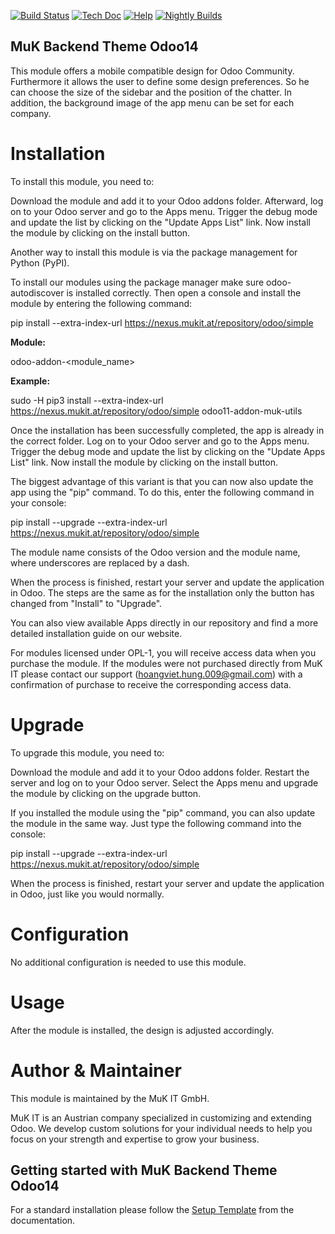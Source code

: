 [![Build Status](http://runbot.odoo.com/runbot/badge/flat/1/master.svg)](https://github.com/hoangviethung/muk_backend_theme_odoo14)
[![Tech Doc](http://img.shields.io/badge/master-docs-875A7B.svg?style=flat&colorA=8F8F8F)](https://github.com/hoangviethung/muk_backend_theme_odoo14)
[![Help](http://img.shields.io/badge/master-help-875A7B.svg?style=flat&colorA=8F8F8F)](https://github.com/hoangviethung/muk_backend_theme_odoo14)
[![Nightly Builds](http://img.shields.io/badge/master-nightly-875A7B.svg?style=flat&colorA=8F8F8F)](https://github.com/hoangviethung/muk_backend_theme_odoo14)

## MuK Backend Theme Odoo14

This module offers a mobile compatible design for Odoo Community. Furthermore it allows the user to define some design preferences. So he can choose the size of the sidebar and the position of the chatter. In addition, the background image of the app menu can be set for each company.

# Installation

To install this module, you need to:

Download the module and add it to your Odoo addons folder. Afterward, log on to your Odoo server and go to the Apps menu. Trigger the debug mode and update the list by clicking on the "Update Apps List" link. Now install the module by clicking on the install button.

Another way to install this module is via the package management for Python (PyPI).

To install our modules using the package manager make sure odoo-autodiscover is installed correctly. Then open a console and install the module by entering the following command:

pip install --extra-index-url https://nexus.mukit.at/repository/odoo/simple <module>

<b>Module:</b>

odoo<version>-addon-<module_name>

<b>Example:</b>

sudo -H pip3 install --extra-index-url https://nexus.mukit.at/repository/odoo/simple odoo11-addon-muk-utils

Once the installation has been successfully completed, the app is already in the correct folder. Log on to your Odoo server and go to the Apps menu. Trigger the debug mode and update the list by clicking on the "Update Apps List" link. Now install the module by clicking on the install button.

The biggest advantage of this variant is that you can now also update the app using the "pip" command. To do this, enter the following command in your console:

pip install --upgrade --extra-index-url https://nexus.mukit.at/repository/odoo/simple <module>

The module name consists of the Odoo version and the module name, where underscores are replaced by a dash.

When the process is finished, restart your server and update the application in Odoo. The steps are the same as for the installation only the button has changed from "Install" to "Upgrade".

You can also view available Apps directly in our repository and find a more detailed installation guide on our website.

For modules licensed under OPL-1, you will receive access data when you purchase the module. If the modules were not purchased directly from MuK IT please contact our support (hoangviet.hung.009@gmail.com) with a confirmation of purchase to receive the corresponding access data.

# Upgrade

To upgrade this module, you need to:

Download the module and add it to your Odoo addons folder. Restart the server and log on to your Odoo server. Select the Apps menu and upgrade the module by clicking on the upgrade button.

If you installed the module using the "pip" command, you can also update the module in the same way. Just type the following command into the console:

pip install --upgrade --extra-index-url https://nexus.mukit.at/repository/odoo/simple <module>

When the process is finished, restart your server and update the application in Odoo, just like you would normally.

# Configuration

No additional configuration is needed to use this module.

# Usage

After the module is installed, the design is adjusted accordingly.

# Author & Maintainer

This module is maintained by the MuK IT GmbH.

MuK IT is an Austrian company specialized in customizing and extending Odoo. We develop custom solutions for your individual needs to help you focus on your strength and expertise to grow your business.

## Getting started with MuK Backend Theme Odoo14

For a standard installation please follow the <a href="https://github.com/hoangviethung/muk_backend_theme_odoo14">Setup Template</a>
from the documentation.